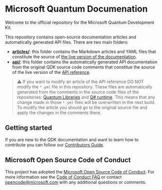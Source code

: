 # Microsoft Quantum Documenation
Welcome to the official repository for the Microsoft Quantum Development Kit. 

This repository contains open-source documentation articles and automatically generated API files. There are two main folders:
- **[articles/](./articles)**: this folder contains the Markdown articles and YAML files that constitute the source of [the live version of the documentation](https://docs.microsoft.com/quantum/?view=qsharp-preview).
- **[api/](./api)**: this folder contains the automatically generated API documentation from the original QDK source code comments that constitue the source of the live version of the [API reference](https://docs.microsoft.com/en-us/qsharp/api/?view=qsharp-preview).
> :warning: If you want to modify an article of the API reference DO NOT modify the `*.yml` file in this repository. These files are automatically generated from the comments in the source code files of the repositories: [Quantum Libraries](https://github.com/microsoft/QuantumLibraries) and [Q# runtime](https://github.com/microsoft/qsharp-runtime). This means that any change made in those `*.yml` files will be overwritten in the next build. To modify the article you should go to the original source file and apply the changes in the comments there.

## Getting started
If you are new to the QDK documentation and want to learn how to contribute you can follow our [Contributors Guide](https://docs.microsoft.com/quantum/contributing/?view=qsharp-preview).

## Microsoft Open Source Code of Conduct
This project has adopted the [Microsoft Open Source Code of Conduct](https://opensource.microsoft.com/codeofconduct/).
For more information see the [Code of Conduct FAQ](https://opensource.microsoft.com/codeofconduct/faq/) or contact [opencode@microsoft.com](mailto:opencode@microsoft.com) with any additional questions or comments.
